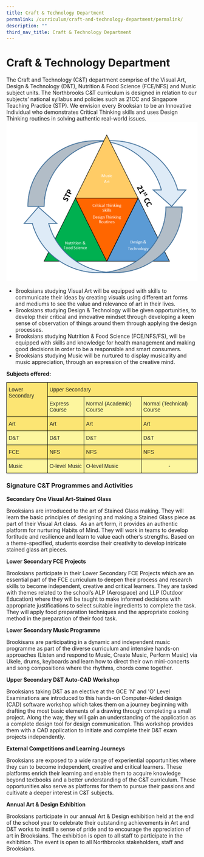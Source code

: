 ```yaml
---
title: Craft & Technology Department
permalink: /curriculum/craft-and-technology-department/permalink/
description: ""
third_nav_title: Craft & Technology Department
---
```


Craft & Technology Department
=============================

The Craft and Technology (C&T) department comprise of the Visual Art, Design & Technology (D&T), Nutrition & Food Science (FCE/NFS) and Music subject units. The Northbrooks C&T curriculum is designed in relation to our subjects’ national syllabus and policies such as 21CC and Singapore Teaching Practice (STP). We envision every Brooksian to be an Innovative Individual who demonstrates Critical Thinking skills and uses Design Thinking routines in solving authentic real-world issues.
![](/images/CandT1.png)
*   Brooksians studying Visual Art will be equipped with skills to communicate their ideas by creating visuals using different art forms and mediums to see the value and relevance of art in their lives.
*   Brooksians studying Design & Technology will be given opportunities, to develop their critical and innovative mindset through developing a keen sense of observation of things around them through applying the design processes.
*   Brooksians studying Nutrition & Food Science (FCE/NFS/FS), will be equipped with skills and knowledge for health management and making good decisions in order to be a responsible and smart consumers.
*   Brooksians studying Music will be nurtured to display musicality and music appreciation, through an expression of the creative mind.

**Subjects offered:**
<style type="text/css">
.tg  {border-collapse:collapse;border-spacing:0;}
.tg td{border-color:black;border-style:solid;border-width:1px;font-family:Arial, sans-serif;font-size:14px;
  overflow:hidden;padding:10px 5px;word-break:normal;}
.tg th{border-color:black;border-style:solid;border-width:1px;font-family:Arial, sans-serif;font-size:14px;
  font-weight:normal;overflow:hidden;padding:10px 5px;word-break:normal;}
.tg .tg-5f5j{background-color:#FCE573;color:#222;text-align:left;vertical-align:top}
.tg .tg-k5ew{background-color:#FDF69E;color:#222;text-align:left;vertical-align:top}
.tg .tg-axtm{background-color:#FDF69E;color:#222;text-align:center;vertical-align:middle}
</style>
<table class="tg">
<thead>
  <tr>
    <th class="tg-5f5j" rowspan="2">Lower Secondary</th>
    <th class="tg-5f5j" colspan="3">Upper Secondary</th>
  </tr>
  <tr>
    <th class="tg-k5ew">Express Course</th>
    <th class="tg-k5ew">Normal (Academic) Course</th>
    <th class="tg-k5ew">Normal (Technical) Course</th>
  </tr>
</thead>
<tbody>
  <tr>
    <td class="tg-5f5j">Art</td>
    <td class="tg-5f5j">Art</td>
    <td class="tg-5f5j">Art</td>
    <td class="tg-5f5j">Art</td>
  </tr>
  <tr>
    <td class="tg-k5ew">D&amp;T</td>
    <td class="tg-k5ew">D&amp;T</td>
    <td class="tg-k5ew">D&amp;T</td>
    <td class="tg-k5ew">D&amp;T</td>
  </tr>
  <tr>
    <td class="tg-5f5j">FCE</td>
    <td class="tg-5f5j">NFS</td>
    <td class="tg-5f5j">NFS</td>
    <td class="tg-5f5j">NFS</td>
  </tr>
  <tr>
    <td class="tg-k5ew">Music</td>
    <td class="tg-k5ew">O-level Music</td>
    <td class="tg-k5ew">O-level Music</td>
    <td class="tg-axtm"><span style="color:#222;background-color:#FDF69E">-</span></td>
  </tr>
</tbody>
</table>

### **Signature C&T Programmes and Activities**
**Secondary One Visual Art-Stained Glass**  

Brooksians are introduced to the art of Stained Glass making. They will learn the basic principles of designing and making a Stained Glass piece as part of their Visual Art class.  As an art form, it provides an authentic platform for nurturing Habits of Mind. They will work in teams to develop fortitude and resilience and learn to value each other’s strengths. Based on a theme-specified, students exercise their creativity to develop intricate stained glass art pieces.

**Lower Secondary FCE Projects**

Brooksians participate in their Lower Secondary FCE Projects which are an essential part of the FCE curriculum to deepen their process and research skills to become independent, creative and critical learners. They are tasked with themes related to the school’s ALP (Aerospace) and LLP (Outdoor Education) where they will be taught to make informed decisions with appropriate justifications to select suitable ingredients to complete the task. They will apply food preparation techniques and the appropriate cooking method in the preparation of their food task.

**Lower Secondary Music Programme**

Brookisans are participating in a dynamic and independent music programme as part of the diverse curriculum and intensive hands-on approaches (Listen and respond to Music, Create Music, Perform Music) via Ukele, drums, keyboards and learn how to direct their own mini-concerts and song compositions where the rhythms, chords come together.

**Upper Secondary D&T Auto-CAD Workshop**

Brooksians taking D&T as an elective at the GCE 'N' and 'O' Level Examinations are introduced to this hands-on Computer-Aided design (CAD) software workshop which takes them on a journey beginning with drafting the most basic elements of a drawing through completing a small project. Along the way, they will gain an understanding of the application as a complete design tool for design communication. This workshop provides them with a CAD application to initiate and complete their D&T exam projects independently.

**External Competitions and Learning Journeys**

Brooksians are exposed to a wide range of experiential opportunities where they can to become independent, creative and critical learners. These platforms enrich their learning and enable them to acquire knowledge beyond textbooks and a better understanding of the C&T curriculum. These opportunities also serve as platforms for them to pursue their passions and cultivate a deeper interest in C&T subjects.

**Annual Art & Design Exhibition**

Brooksians participate in our annual Art & Design exhibition held at the end of the school year to celebrate their outstanding achievements in Art and D&T works to instill a sense of pride and to encourage the appreciation of art in Brooksians. The exhibition is open to all staff to participate in the exhibition. The event is open to all Northbrooks stakeholders, staff and Brooksians.